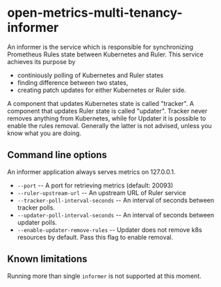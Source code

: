 open-metrics-multi-tenancy-informer
===================================

An informer is the service which is responsible for synchronizing Prometheus Rules state
between Kubernetes and Ruler. This service achieves its purpose by
  - continiously polling  of Kubernetes and Ruler states 
  - finding difference between two states,
  - creating patch updates for either Kubernetes or Ruler side.

A component that updates Kubernetes state is called "tracker".
A component that updates Ruler state is called "updater". 
Tracker never removes anything from Kubernetes,
  while for Updater it is possible to enable the rules removal. 
Generally the latter is not advised,
  unless you know what you are doing.


Command line options
--------------------

An informer application always serves metrics on 127.0.0.1.

- `--port` -- A port for retrieving metrics (default: 20093)
- `--ruler-upstream-url` -- An upstream URL of Ruler service
- `--tracker-poll-interval-seconds` -- An interval of seconds between tracker polls.
- `--updater-poll-interval-seconds` -- An interval of seconds between updater polls.
- `--enable-updater-remove-rules` -- Updater does not remove k8s resources by default. Pass this flag to enable removal.

Known limitations
-----------------
Running more than single `informer` is not supported at this moment.
